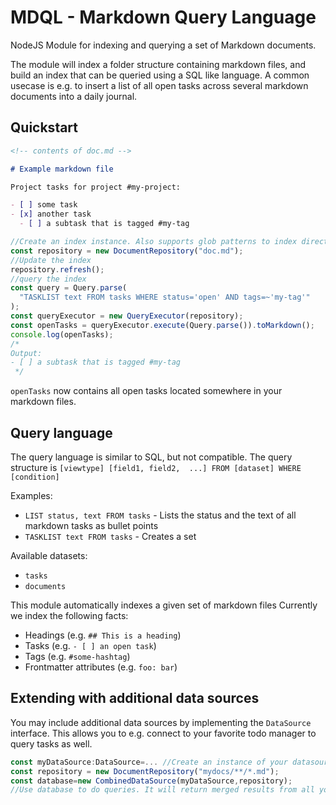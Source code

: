 # MDQL - Markdown Query Language

NodeJS Module for indexing and querying a set of Markdown documents.

The module will index a folder structure containing markdown files, and build an index that can be queried using a SQL like language. A common usecase is e.g. to insert a list of all open tasks across several markdown documents into a daily journal.

## Quickstart

```markdown
<!-- contents of doc.md -->

# Example markdown file

Project tasks for project #my-project:

- [ ] some task
- [x] another task
  - [ ] a subtask that is tagged #my-tag
```

```typescript
//Create an index instance. Also supports glob patterns to index directories.
const repository = new DocumentRepository("doc.md");
//Update the index
repository.refresh();
//query the index
const query = Query.parse(
  "TASKLIST text FROM tasks WHERE status='open' AND tags=~'my-tag'"
);
const queryExecutor = new QueryExecutor(repository);
const openTasks = queryExecutor.execute(Query.parse()).toMarkdown();
console.log(openTasks);
/*
Output:
- [ ] a subtask that is tagged #my-tag
 */
```

`openTasks` now contains all open tasks located somewhere in your markdown files.

## Query language

The query language is similar to SQL, but not compatible. The query structure is
`[viewtype] [field1, field2,  ...] FROM [dataset] WHERE [condition]`

Examples:

- `LIST status, text FROM tasks` - Lists the status and the text of all markdown tasks as bullet points
- `TASKLIST text FROM tasks` - Creates a set

Available datasets:

- `tasks`
- `documents`

This module automatically indexes a given set of markdown files
Currently we index the following facts:

- Headings (e.g. `## This is a heading`)
- Tasks (e.g. `- [ ] an open task`)
- Tags (e.g. `#some-hashtag`)
- Frontmatter attributes (e.g. `foo: bar`)

## Extending with additional data sources

You may include additional data sources by implementing the `DataSource` interface. This allows you to e.g. connect to your favorite todo manager to query tasks as well.

```typescript
const myDataSource:DataSource=... //Create an instance of your datasource here
const repository = new DocumentRepository("mydocs/**/*.md");
const database=new CombinedDataSource(myDataSource,repository);
//Use database to do queries. It will return merged results from all your data sources
```
